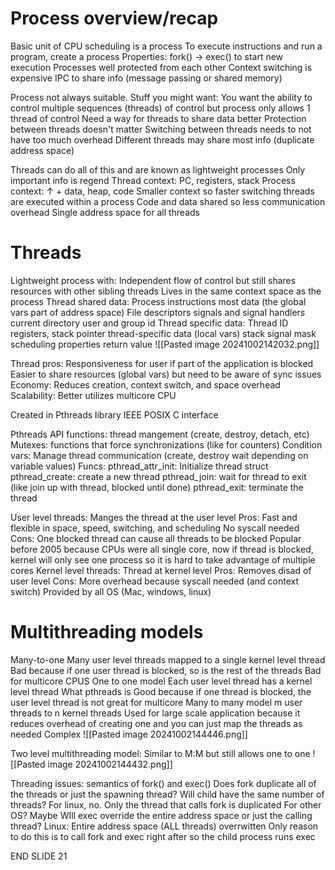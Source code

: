 # Process overview/recap
Basic unit of CPU scheduling is a process
To execute instructions and run a program, create a process
Properties:
	fork() -> exec() to start new execution
	Processes well protected from each other
	Context switching is expensive
	IPC to share info (message passing or shared memory)

Process not always suitable. Stuff you might want:
	You want the ability to control multiple sequences (threads) of control but process only allows 1 thread of control
	Need a way for threads to share data better
	Protection between threads doesn't matter
	Switching between threads needs to not have too much overhead
	Different threads may share most info (duplicate address space)

Threads can do all of this and are known as lightweight processes
	Only important info is regend
		Thread context: PC, registers, stack
		Process context: $\uparrow$ + data, heap, code
	Smaller context so faster switching
	threads are executed within a process
		Code and data shared so less communication overhead
	Single address space for all threads

# Threads
Lightweight process with:
	Independent flow of control
	but still shares resources with other sibling threads
	Lives in the same context space as the process
Thread shared data:
	Process instructions
	most data (the global vars part of address space)
	File descriptors 
	signals and signal handlers 
	current directory
	user and group id
Thread specific data:
	Thread ID
	registers, stack pointer
	thread-specific data (local vars)
	stack
	signal mask
	scheduling properties
	return value
![[Pasted image 20241002142032.png]]

Thread pros:
	Responsiveness for user if part of the application is blocked
	Easier to share resources (global vars) but need to be aware of sync issues
	Economy: Reduces creation, context switch, and space overhead
	Scalability: Better utilizes multicore CPU

Created in Pthreads library
	IEEE POSIX C interface

Pthreads API functions:
	thread mangement (create, destroy, detach, etc)
	Mutexes: functions that force synchronizations (like for counters) 
	Condition vars: Manage thread communication (create, destroy wait depending on variable values)
	Funcs:
		pthread_attr_init: Initialize thread struct
		pthread_create: create a new thread
		pthread_join: wait for thread to exit (like join up with thread, blocked until done)
		pthread_exit: terminate the thread


User level threads: Manges the thread at the user level
	Pros:
		Fast and flexible in space, speed, switching, and scheduling
		No syscall needed
	Cons:
		One blocked thread can cause all threads to be blocked
		Popular before 2005 because CPUs were all single core, now if thread is blocked, kernel will only see one process so it is hard to take advantage of multiple cores
Kernel level threads: Thread at kernel level
	Pros: 
		Removes disad of user level
	Cons:
		More overhead because syscall needed (and context switch)
		Provided by all OS (Mac, windows, linux)

# Multithreading models
Many-to-one
	Many user level threads mapped to a single kernel level thread
	Bad because if one user thread is blocked, so is the rest of the threads
	Bad for multicore CPUS
One to one model
	Each user level thread has a kernel level thread
	What pthreads is 
	Good because if one thread is blocked, the user level thread is not
	great for multicore
Many to many model
	m user threads to n kernel threads
	Used for large scale application because it reduces overhead of creating one and you can just map the threads as needed
	Complex
![[Pasted image 20241002144446.png]]

Two level multithreading model:
	Similar to M:M but still allows one to one
![[Pasted image 20241002144432.png]]


Threading issues:
	semantics of fork() and exec()
		Does fork duplicate all of the threads or just the spawning thread? Will child have the same number of threads?
			For linux, no. Only the thread that calls fork is duplicated
			For other OS? Maybe
		WIll exec override the entire address space or just the calling thread?
			Linux: Entire address space (ALL threads) overrwitten
		Only reason to do this is to call fork and exec right after so the child process runs exec


END SLIDE 21